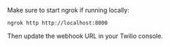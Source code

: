Make sure to start ngrok if running locally:

`ngrok http http://localhost:8000`

Then update the webhook URL in your Twilio console.
